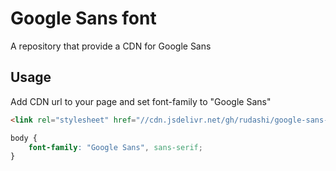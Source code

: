 # Google Sans font

A repository that provide a CDN for Google Sans

## Usage

Add CDN url to your page and set font-family to "Google Sans"

```html
<link rel="stylesheet" href="//cdn.jsdelivr.net/gh/rudashi/google-sans-font@main/fonts.css"/>
```

```css
body {
    font-family: "Google Sans", sans-serif;
}
```
